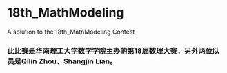 # 18th_MathModeling
A solution to the 18th_MathModeling Contest 
### 此比赛是华南理工大学数学学院主办的第18届数理大赛，另外两位队员是Qilin Zhou、Shangjin Lian。
